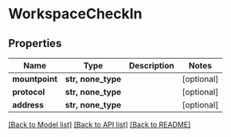 # WorkspaceCheckIn


## Properties

Name | Type | Description | Notes
------------ | ------------- | ------------- | -------------
**mountpoint** | **str, none_type** |  | [optional] 
**protocol** | **str, none_type** |  | [optional] 
**address** | **str, none_type** |  | [optional] 

[[Back to Model list]](../#documentation-for-models) [[Back to API list]](../#documentation-for-api-endpoints) [[Back to README]](../)


